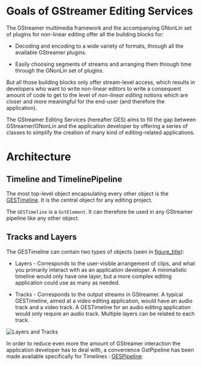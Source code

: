 Goals of GStreamer Editing Services
===================================

The GStreamer multimedia framework and the accompanying GNonLin set of
plugins for non-linear editing offer all the building blocks for:

-   Decoding and encoding to a wide variety of formats, through all the
    available GStreamer plugins.

-   Easily choosing segments of streams and arranging them through time
    through the GNonLin set of plugins.

But all those building blocks only offer stream-level access, which
results in developers who want to write non-linear editors to write a
consequent amount of code to get to the level of *non-linear editing*
notions which are closer and more meaningful for the end-user (and
therefore the application).

The GStreamer Editing Services (hereafter GES) aims to fill the gap
between GStreamer/GNonLin and the application developer by offering a
series of classes to simplify the creation of many kind of
editing-related applications.

Architecture
============

Timeline and TimelinePipeline
-----------------------------

The most top-level object encapsulating every other object is the
[GESTimeline](#GESTimeline). It is the central object for any editing
project.

The `GESTimeline` is a `GstElement`. It can therefore be used in any
GStreamer pipeline like any other object.

Tracks and Layers
-----------------

The GESTimeline can contain two types of objects (seen in
[figure\_title](#layer_tracks_diagram)):

-   Layers - Corresponds to the user-visible arrangement of clips, and
    what you primarily interact with as an application developer. A
    minimalistic timeline would only have one layer, but a more complex
    editing application could use as many as needed.

-   Tracks - Corresponds to the output streams in GStreamer. A typical
    GESTimeline, aimed at a video editing application, would have an
    audio track and a video track. A GESTimeline for an audio editing
    application would only require an audio track. Multiple layers can
    be related to each track.

![Layers and Tracks](layer_track_overview.png)

In order to reduce even more the amount of GStreamer interaction the
application developer has to deal with, a convenience GstPipeline has
been made available specifically for Timelines :
[GESPipeline](#GESPipeline).
